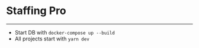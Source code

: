 # Staffing Pro
--------------

- Start DB with `docker-compose up --build`
- All projects start with `yarn dev`

